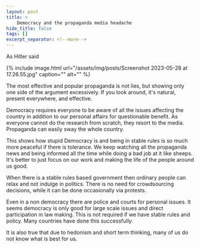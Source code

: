 ```yaml
---
layout: post
title: >
    Democracy and the propaganda media headache
hide_title: false
tags: []
excerpt_separator: <!--more-->
---
```

As Hitler said

{% include image.html url="/assets/img/posts/Screenshot 2023-05-28 at 17.26.55.jpg" caption="" alt="" %}

The most effective and popular propaganda is not lies, but showing only one side of the argument excessively. If you look around, it's natural, present everywhere, and effective.

Democracy requires everyone to be aware of all the issues affecting the country in addition to our personal affairs for questionable benefit. As everyone cannot do the research from scratch, they resort to the media. Propaganda can easily sway the whole country.

This shows how stupid Democracy is and being in stable rules is so much more peaceful if there is tolerance. We keep watching all the propaganda news and being informed all the time while doing a bad job at it like sheeps.
It's better to just focus on our work and making the life of the people around us good.

When there is a stable rules based government then ordinary people can relax and not indulge in politics. There is no need for crowdsourcing decisions, while it can be done occasionally via protests.

Even in a non democracy there are police and courts for personal issues. It seems democracy is only good for large scale issues and direct participation in law making. This is not required if we have stable rules and policy. Many countries have done this successfully.

It is also true that due to hedonism and short term thinking, many of us do not know what is best for us.




